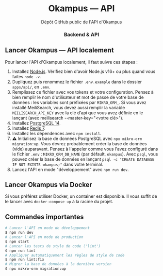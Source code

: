 <h1 align="center">Okampus — API</h1>
<p align="center">
  Dépôt GitHub public de l'API d'Okampus
</p>

<h3 align="center">Backend & API</h1>

## Lancer Okampus — API localement

Pour lancer l'API d'Okampus localement, il faut suivre ces étapes :

1. Installez [Node.js]. Vérifiez bien d'avoir Node.js v16+ ou plus quand vous faites `node -v`.
1. Dupliquez puis renommez le fichier `.env.example` dans le dossier `apps/api/`, en `.env`.
1. Remplissez ce fichier avec vos tokens et votre configuration. Pensez à bien remplir le nom d'utilisateur et mot de passe de votre base de données : les variables sont préfixées par `MIKRO_ORM_`. Si vous avez installé MeiliSearch, vous devez aussi remplir la variable `MEILISEARCH_API_KEY` avec la clé d'api que vous avez définie en le lançant (avec meilisearch --master-key="&lt;votre clé&gt;").
1. Installez [PostgreSQL 14].
1. Installez [Redis 7].
1. Installez les dépendences avec `npm install`.
1. :warning: Initialisez la base de données PostgreSQL avec `npx mikro-orm migration:up`.
   Vous devrez probablement créer la base de données (vide) auparavant. Pensez à l'appeler comme vous l'avez configuré dans le fichier `.env` : `MIKRO_ORM_DB_NAME` (par défault, `okampus`). Avec `psql`, vous pouvez créer la base de données en lançant `psql -c "CREATE DATABASE IF NOT EXISTS okampus;"` dans votre terminal.
1. Lancez l'API en mode "développement" avec `npm run dev`.

## Lancer Okampus via Docker

Si vous préférez utiliser Docker, un container est disponible. Il vous suffit de le lancer avec `docker-compose up` à la racine du projet.

## Commandes importantes

```bash
# Lancer l'API en mode de développement
$ npm run dev
# Lancer l'API en mode de production
$ npm start
# Lancer les tests de style de code ('lint')
$ npm run lint
# Appliquer automatiquement les règles de style de code
$ npm run lint:fix
# Migrer la base de données à la dernière version
$ npx mikro-orm migration:up
```

<!-- Link Dump -->

[node.js]: https://nodejs.org/en/download/
[postgresql 14]: https://www.postgresqltutorial.com/postgresql-getting-started/
[redis 7]: https://redis.io/download/
[meilisearch]: https://docs.meilisearch.com/learn/getting_started/quick_start.html
